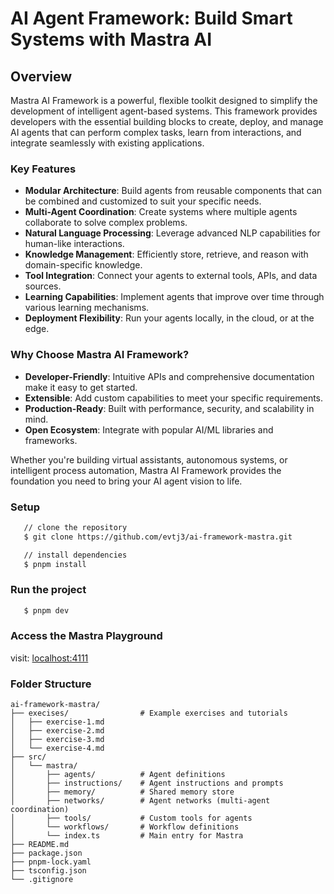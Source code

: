 # AI Agent Framework: Build Smart Systems with Mastra AI
## Overview

Mastra AI Framework is a powerful, flexible toolkit designed to simplify the development of intelligent agent-based systems. This framework provides developers with the essential building blocks to create, deploy, and manage AI agents that can perform complex tasks, learn from interactions, and integrate seamlessly with existing applications.

### Key Features

- **Modular Architecture**: Build agents from reusable components that can be combined and customized to suit your specific needs.
- **Multi-Agent Coordination**: Create systems where multiple agents collaborate to solve complex problems.
- **Natural Language Processing**: Leverage advanced NLP capabilities for human-like interactions.
- **Knowledge Management**: Efficiently store, retrieve, and reason with domain-specific knowledge.
- **Tool Integration**: Connect your agents to external tools, APIs, and data sources.
- **Learning Capabilities**: Implement agents that improve over time through various learning mechanisms.
- **Deployment Flexibility**: Run your agents locally, in the cloud, or at the edge.

### Why Choose Mastra AI Framework?

- **Developer-Friendly**: Intuitive APIs and comprehensive documentation make it easy to get started.
- **Extensible**: Add custom capabilities to meet your specific requirements.
- **Production-Ready**: Built with performance, security, and scalability in mind.
- **Open Ecosystem**: Integrate with popular AI/ML libraries and frameworks.

Whether you're building virtual assistants, autonomous systems, or intelligent process automation, Mastra AI Framework provides the foundation you need to bring your AI agent vision to life.


### Setup
```bash
   // clone the repository
   $ git clone https://github.com/evtj3/ai-framework-mastra.git

   // install dependencies
   $ pnpm install
```

### Run the project
```bash
   $ pnpm dev
```

### Access the Mastra Playground
visit: [localhost:4111](http://localhost:4111)

### Folder Structure 
    ai-framework-mastra/
    ├── execises/                # Example exercises and tutorials
    │   ├── exercise-1.md
    │   ├── exercise-2.md
    │   ├── exercise-3.md
    │   └── exercise-4.md
    ├── src/
    │   └── mastra/
    │       ├── agents/          # Agent definitions
    │       ├── instructions/    # Agent instructions and prompts
    │       ├── memory/          # Shared memory store
    │       ├── networks/        # Agent networks (multi-agent coordination)
    │       ├── tools/           # Custom tools for agents
    │       └── workflows/       # Workflow definitions
    │       └── index.ts         # Main entry for Mastra
    ├── README.md
    ├── package.json
    ├── pnpm-lock.yaml
    ├── tsconfig.json
    └── .gitignore